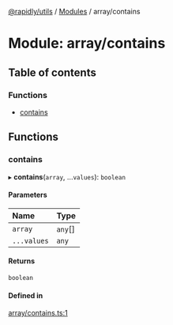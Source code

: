 [@rapidly/utils](../README.md) / [Modules](../modules.md) / array/contains

# Module: array/contains

## Table of contents

### Functions

- [contains](array_contains.md#contains)

## Functions

### contains

▸ **contains**(`array`, ...`values`): `boolean`

#### Parameters

| Name | Type |
| :------ | :------ |
| `array` | `any`[] |
| `...values` | `any` |

#### Returns

`boolean`

#### Defined in

[array/contains.ts:1](https://github.com/canguser/rapidly-utils/blob/2ba56f7/main/array/contains.ts#L1)
